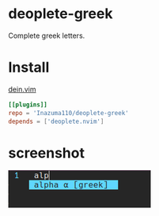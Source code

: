 # deoplete-greek
Complete greek letters.

# Install
[dein.vim](https://github.com/Shougo/dein.vim)

```toml
[[plugins]]
repo = 'Inazuma110/deoplete-greek'
depends = ['deoplete.nvim']
```

# screenshot
![demo](./image/demo.png)
